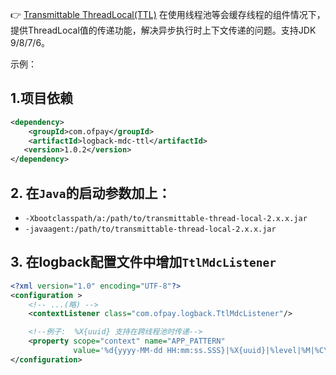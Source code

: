 :point_right: [Transmittable ThreadLocal(TTL)](https://github.com/alibaba/transmittable-thread-local) 在使用线程池等会缓存线程的组件情况下，提供ThreadLocal值的传递功能，解决异步执行时上下文传递的问题。支持JDK 9/8/7/6。

示例：

## 1.项目依赖
```xml
<dependency>
	<groupId>com.ofpay</groupId>
	<artifactId>logback-mdc-ttl</artifactId>
   <version>1.0.2</version>
</dependency>
```

## 2. 在`Java`的启动参数加上：
- `-Xbootclasspath/a:/path/to/transmittable-thread-local-2.x.x.jar`
- `-javaagent:/path/to/transmittable-thread-local-2.x.x.jar`

## 3. 在logback配置文件中增加`TtlMdcListener`

```xml
<?xml version="1.0" encoding="UTF-8"?>
<configuration >
    <!-- ...(略) -->
    <contextListener class="com.ofpay.logback.TtlMdcListener"/>

    <!--例子:  %X{uuid} 支持在跨线程池时传递-->
    <property scope="context" name="APP_PATTERN"
              value='%d{yyyy-MM-dd HH:mm:ss.SSS}|%X{uuid}|%level|%M|%C\:%L|%thread|%replace(%.-2000msg){"(\r|\n)","\t"}|"%.-2000ex{full}"%n'/>
</configuration>
    
```
